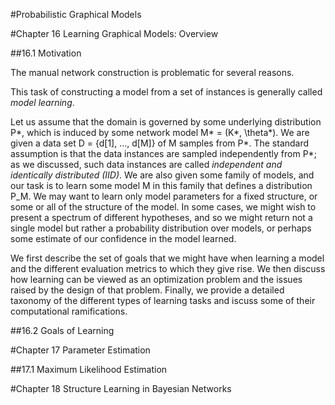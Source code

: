 #Probabilistic Graphical Models

#Chapter 16 Learning Graphical Models: Overview

##16.1 Motivation

The manual network construction is problematic for several reasons.

This task of constructing a model from a set of instances is generally called *model learning*.

Let us assume that the domain is governed by some underlying distribution P*, which is induced by some network model M* = (K*, \theta*). We are given a data set D = {d[1], ..., d[M]} of M samples from P*. The standard assumption is that the data instances are sampled independently from P*; as we discussed, such data instances are called *independent and identically distributed (IID)*. We are also given some family of models, and our task is to learn some model M in this family that defines a distribution P_M. We may want to learn only model parameters for a fixed structure, or some or all of the structure of the model. In some cases, we might wish to present a spectrum of different hypotheses, and so we might return not a single model but rather a probability distribution over models, or perhaps some estimate of our confidence in the model learned.

We first describe the set of goals that we might have when learning a model and the different evaluation metrics to which they give rise. We then discuss how learning can be viewed as an optimization problem and the issues raised by the design of that problem. Finally, we provide a detailed taxonomy of the different types of learning tasks and iscuss some of their computational ramifications.

##16.2 Goals of Learning



#Chapter 17 Parameter Estimation

##17.1 Maximum Likelihood Estimation




#Chapter 18 Structure Learning in Bayesian Networks
